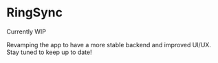 # RingSync

Currently WIP

Revamping the app to have a more stable backend and improved UI/UX. Stay tuned to keep up to date!
